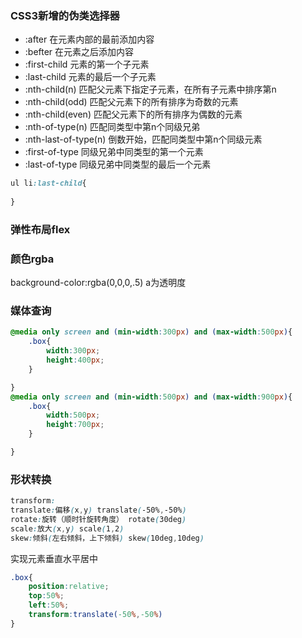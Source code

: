### CSS3新增的伪类选择器

* :after 在元素内部的最前添加内容
* :befter 在元素之后添加内容
* :first-child 元素的第一个子元素
* :last-child 元素的最后一个子元素
* :nth-child(n) 匹配父元素下指定子元素，在所有子元素中排序第n
* :nth-child(odd) 匹配父元素下的所有排序为奇数的元素
* :nth-child(even) 匹配父元素下的所有排序为偶数的元素
* :nth-of-type(n) 匹配同类型中第n个同级兄弟
* :nth-last-of-type(n) 倒数开始，匹配同类型中第n个同级元素
* :first-of-type 同级兄弟中同类型的第一个元素
* :last-of-type  同级兄弟中同类型的最后一个元素

```css
ul li:last-child{
    
}
```



### 弹性布局flex

### 颜色rgba

background-color:rgba(0,0,0,.5) a为透明度

### 媒体查询

```css
@media only screen and (min-width:300px) and (max-width:500px){
    .box{
        width:300px;
        height:400px;
    }

}
@media only screen and (min-width:500px) and (max-width:900px){
    .box{
        width:500px;
        height:700px;
    }

}
```

### 形状转换

```css
transform:
translate:偏移(x,y) translate(-50%,-50%)
rotate:旋转（顺时针旋转角度） rotate(30deg)
scale:放大(x,y) scale(1,2)
skew:倾斜(左右倾斜，上下倾斜) skew(10deg,10deg)
```

实现元素垂直水平居中

```css
.box{
    position:relative;
    top:50%;
    left:50%;
    transform:translate(-50%,-50%)
}
```

